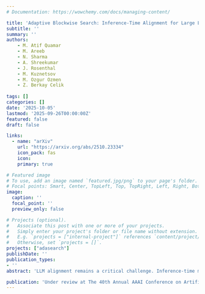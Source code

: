 ```yaml
---
# Documentation: https://wowchemy.com/docs/managing-content/

title: 'Adaptive Blockwise Search: Inference-Time Alignment for Large Language Models'
subtitle: ''
summary: ''
authors:
    - M. Atif Quamar
    - M. Areeb
    - N. Sharma
    - A. Shreekumar
    - J. Rosenthal
    - M. Kuznetsov
    - M. Ozgur Ozmen
    - Z. Berkay Celik
    
tags: []
categories: []
date: '2025-10-05'
lastmod: '2025-09-26T00:00:00Z'
featured: false
draft: false

links:
  - name: "arXiv"
    url: "https://arxiv.org/abs/2510.23334"
    icon_pack: fas
    icon: 
    primary: true

# Featured image
# To use, add an image named `featured.jpg/png` to your page's folder.
# Focal points: Smart, Center, TopLeft, Top, TopRight, Left, Right, BottomLeft, Bottom, BottomRight.
image:
  caption: ''
  focal_point: ''
  preview_only: false

# Projects (optional).
#   Associate this post with one or more of your projects.
#   Simply enter your project's folder or file name without extension.
#   E.g. `projects = ["internal-project"]` references `content/project/deep-learning/index.md`.
#   Otherwise, set `projects = []`.
projects: ["adasearch"]
publishDate: ''
publication_types:
- ''
abstract: 'LLM alignment remains a critical challenge. Inference-time methods provide a flexible alternative to fine-tuning, but their uniform computational effort often yields suboptimal alignment. We hypothesize that for many alignment tasks, the initial tokens of a response are disproportionately more critical. To leverage this principle, we introduce ADASEARCH, a novel blockwise search strategy. It adaptively allocates a fixed computational budget using a sampling schedule, focusing search effort on these critical tokens. We apply ADASEARCH to sequential decoding and introduce its tree-search counterpart, ADABEAM. Our comprehensive evaluation across eight LLMs demonstrates that ADASEARCH outperforms strong Best-ofN and fine-tuning baselines. Specifically, win-rates improve by over 10% for harmlessness generation, over 33% for controlled sentiment generation, and over 24% for mathematical reasoning tasks relative to Best-of-N.'

publication: 'Under review at The 40th Annual AAAI Conference on Artificial Intelligence (AAAI 2026)'
---
```

